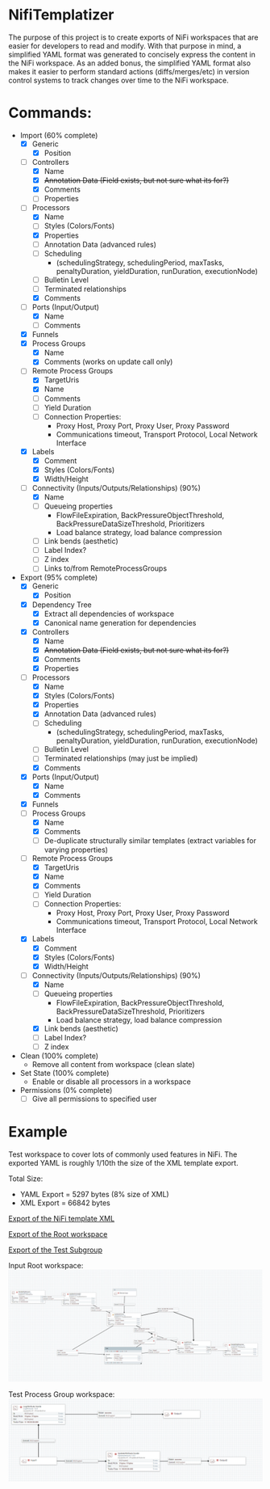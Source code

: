 # NifiTemplatizer
The purpose of this project is to create exports of NiFi workspaces that are easier for developers to read and modify. With that purpose in mind, a simplified YAML format was generated to concisely express the content in the NiFi workspace. As an added bonus, the simplified YAML format also makes it easier to perform standard actions (diffs/merges/etc) in version control systems to track changes over time to the NiFi workspace.

# Commands:
* Import (60% complete)
  - [x] Generic
    - [x] Position
  - [ ] Controllers
    - [x] Name
    - [x] ~~Annotation Data (Field exists, but not sure what its for?)~~
    - [x] Comments
    - [ ] Properties
  - [ ] Processors
    - [x] Name
    - [ ] Styles (Colors/Fonts)
    - [x] Properties
    - [ ] Annotation Data (advanced rules)
    - [ ] Scheduling 
      - (schedulingStrategy, schedulingPeriod, maxTasks, penaltyDuration, yieldDuration, runDuration, executionNode)
    - [ ] Bulletin Level
    - [ ] Terminated relationships
    - [x] Comments
  - [ ] Ports (Input/Output)
    - [x] Name
    - [ ] Comments
  - [x] Funnels
  - [x] Process Groups
    - [x] Name
    - [x] Comments (works on update call only)
  - [ ] Remote Process Groups
    - [x] TargetUris
    - [x] Name
    - [ ] Comments
    - [ ] Yield Duration
    - [ ] Connection Properties:
      - Proxy Host, Proxy Port, Proxy User, Proxy Password
      - Communications timeout, Transport Protocol, Local Network Interface
  - [x] Labels
    - [x] Comment
    - [x] Styles (Colors/Fonts)
    - [x] Width/Height
  - [ ] Connectivity (Inputs/Outputs/Relationships) (90%)
    - [x] Name
    - [ ] Queueing properties
      - FlowFileExpiration, BackPressureObjectThreshold, BackPressureDataSizeThreshold, Prioritizers
      - Load balance strategy, load balance compression
    - [ ] Link bends (aesthetic)
    - [ ] Label Index?
    - [ ] Z index
    - [ ] Links to/from RemoteProcessGroups
* Export (95% complete)
  - [x] Generic
    - [x] Position
  - [x] Dependency Tree
    - [x] Extract all dependencies of workspace
    - [x] Canonical name generation for dependencies
  - [x] Controllers
    - [x] Name
    - [x] ~~Annotation Data  (Field exists, but not sure what its for?)~~
    - [x] Comments
    - [x] Properties
  - [ ] Processors
    - [x] Name
    - [x] Styles (Colors/Fonts)
    - [x] Properties
    - [x] Annotation Data (advanced rules)
    - [ ] Scheduling 
      - (schedulingStrategy, schedulingPeriod, maxTasks, penaltyDuration, yieldDuration, runDuration, executionNode)
    - [ ] Bulletin Level
    - [ ] Terminated relationships (may just be implied)
    - [x] Comments
  - [x] Ports (Input/Output)
    - [x] Name
    - [x] Comments
  - [x] Funnels
  - [ ] Process Groups
    - [x] Name
    - [x] Comments
    - [ ] De-duplicate structurally similar templates (extract variables for varying properties)
  - [ ] Remote Process Groups
    - [x] TargetUris
    - [x] Name
    - [x] Comments
    - [ ] Yield Duration
    - [ ] Connection Properties:
      - Proxy Host, Proxy Port, Proxy User, Proxy Password
      - Communications timeout, Transport Protocol, Local Network Interface
  - [x] Labels
    - [x] Comment
    - [x] Styles (Colors/Fonts)
    - [x] Width/Height
  - [ ] Connectivity (Inputs/Outputs/Relationships) (90%)
    - [x] Name
    - [ ] Queueing properties
      - FlowFileExpiration, BackPressureObjectThreshold, BackPressureDataSizeThreshold, Prioritizers
      - Load balance strategy, load balance compression
    - [x] Link bends (aesthetic)
    - [ ] Label Index?
    - [ ] Z index
* Clean (100% complete)
  - Remove all content from workspace (clean slate)
* Set State (100% complete)
  - Enable or disable all processors in a workspace
* Permissions (0% complete)
  - [ ] Give all permissions to specified user

# Example
Test workspace to cover lots of commonly used features in NiFi. The exported YAML is roughly 1/10th the size of the XML template export.

Total Size: 
- YAML Export = 5297 bytes (8% size of XML)
- XML  Export = 66842 bytes

[Export of the NiFi template XML](https://github.com/profour/NifiTemplatizer/blob/master/examples/simple/Simple_Example.xml)

[Export of the Root workspace](https://github.com/profour/NifiTemplatizer/blob/master/examples/simple/root.yaml)

[Export of the Test Subgroup](https://github.com/profour/NifiTemplatizer/blob/master/examples/simple/bbfb5e15-016c-1000-24e9-c7827e34b838.yaml)


Input Root workspace:
![](examples/simple/root.png)

Test Process Group workspace:
![](examples/simple/subprocessgroup.png)
